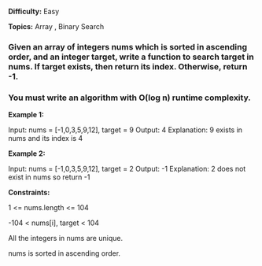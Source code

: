 **Difficulty:** Easy

**Topics:** Array , Binary Search

### Given an array of integers nums which is sorted in ascending order, and an integer target, write a function to search target in nums. If target exists, then return its index. Otherwise, return -1.

### You must write an algorithm with O(log n) runtime complexity.

 

**Example 1:**

Input: nums = [-1,0,3,5,9,12], target = 9
Output: 4
Explanation: 9 exists in nums and its index is 4

**Example 2:**

Input: nums = [-1,0,3,5,9,12], target = 2
Output: -1
Explanation: 2 does not exist in nums so return -1
 

**Constraints:**

1 <= nums.length <= 104

-104 < nums[i], target < 104

All the integers in nums are unique.

nums is sorted in ascending order.
